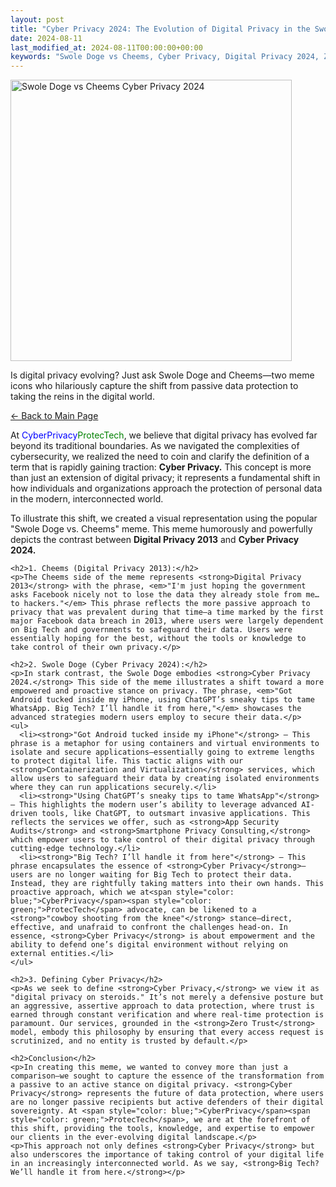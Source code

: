 ```yaml
---
layout: post
title: "Cyber Privacy 2024: The Evolution of Digital Privacy in the Swole Doge vs. Cheems Meme"
date: 2024-08-11
last_modified_at: 2024-08-11T00:00:00+00:00
keywords: "Swole Doge vs Cheems, Cyber Privacy, Digital Privacy 2024, Zero Trust, Data Sovereignty, Meme Explanation, AI-driven privacy, data security, new meme, meme culture, digital sovereignty, proactive privacy, containerization, virtualization, smartphone privacy, encryption, app security, WhatsApp privacy, data protection, cyber sovereignty, cryptography, privacy consulting, digital defense, internet security, meme evolution, online privacy, Facebook data breach, personalized privacy strategies, AI in cybersecurity, privacy technologies, meme analysis, user empowerment, data monetization, real-time security, cowboy privacy, data isolation, privacy tools, mobile privacy, cyber security solutions"
---
```

<div class="content-container">
  <div class="image-container">
    <img src="{{ '/assets/images/Swole_Doge_vs_Cheems_Cyber_Privacy_2024.png' | relative_url }}" alt="Swole Doge vs Cheems Cyber Privacy 2024" width="450" height="450">
  </div>
  <div class="text-container">
    <p>Is digital privacy evolving? Just ask Swole Doge and Cheems—two meme icons who hilariously capture the shift from passive data protection to taking the reins in the digital world.</p>

 
  [← Back to Main Page](https://cyberprivacy.tech)
 
<p>At <span style="color: blue;">CyberPrivacy</span><span style="color: green;">ProtecTech</span>, we believe that digital privacy has evolved far beyond its traditional boundaries. As we navigated the complexities of cybersecurity, we realized the need to coin and clarify the definition of a term that is rapidly gaining traction: <strong>Cyber Privacy.</strong> This concept is more than just an extension of digital privacy; it represents a fundamental shift in how individuals and organizations approach the protection of personal data in the modern, interconnected world.</p>
    <p>To illustrate this shift, we created a visual representation using the popular "Swole Doge vs. Cheems" meme. This meme humorously and powerfully depicts the contrast between <strong>Digital Privacy 2013</strong> and <strong>Cyber Privacy 2024.</strong></p>
       
    <h2>1. Cheems (Digital Privacy 2013):</h2>
    <p>The Cheems side of the meme represents <strong>Digital Privacy 2013</strong> with the phrase, <em>"I'm just hoping the government asks Facebook nicely not to lose the data they already stole from me… to hackers."</em> This phrase reflects the more passive approach to privacy that was prevalent during that time—a time marked by the first major Facebook data breach in 2013, where users were largely dependent on Big Tech and governments to safeguard their data. Users were essentially hoping for the best, without the tools or knowledge to take control of their own privacy.</p>
    
    <h2>2. Swole Doge (Cyber Privacy 2024):</h2>
    <p>In stark contrast, the Swole Doge embodies <strong>Cyber Privacy 2024.</strong> This side of the meme illustrates a shift toward a more empowered and proactive stance on privacy. The phrase, <em>"Got Android tucked inside my iPhone, using ChatGPT’s sneaky tips to tame WhatsApp. Big Tech? I’ll handle it from here,"</em> showcases the advanced strategies modern users employ to secure their data.</p>
    <ul>
      <li><strong>"Got Android tucked inside my iPhone"</strong> – This phrase is a metaphor for using containers and virtual environments to isolate and secure applications—essentially going to extreme lengths to protect digital life. This tactic aligns with our <strong>Containerization and Virtualization</strong> services, which allow users to safeguard their data by creating isolated environments where they can run applications securely.</li>
      <li><strong>"Using ChatGPT’s sneaky tips to tame WhatsApp"</strong> – This highlights the modern user’s ability to leverage advanced AI-driven tools, like ChatGPT, to outsmart invasive applications. This reflects the services we offer, such as <strong>App Security Audits</strong> and <strong>Smartphone Privacy Consulting,</strong> which empower users to take control of their digital privacy through cutting-edge technology.</li>
      <li><strong>"Big Tech? I’ll handle it from here"</strong> – This phrase encapsulates the essence of <strong>Cyber Privacy</strong>—users are no longer waiting for Big Tech to protect their data. Instead, they are rightfully taking matters into their own hands. This proactive approach, which we at<span style="color: blue;">CyberPrivacy</span><span style="color: green;">ProtecTech</span> advocate, can be likened to a <strong>"cowboy shooting from the knee"</strong> stance—direct, effective, and unafraid to confront the challenges head-on. In essence, <strong>Cyber Privacy</strong> is about empowerment and the ability to defend one’s digital environment without relying on external entities.</li>
    </ul>
    
    <h2>3. Defining Cyber Privacy</h2>
    <p>As we seek to define <strong>Cyber Privacy,</strong> we view it as "digital privacy on steroids." It’s not merely a defensive posture but an aggressive, assertive approach to data protection, where trust is earned through constant verification and where real-time protection is paramount. Our services, grounded in the <strong>Zero Trust</strong> model, embody this philosophy by ensuring that every access request is scrutinized, and no entity is trusted by default.</p>
    
    <h2>Conclusion</h2>
    <p>In creating this meme, we wanted to convey more than just a comparison—we sought to capture the essence of the transformation from a passive to an active stance on digital privacy. <strong>Cyber Privacy</strong> represents the future of data protection, where users are no longer passive recipients but active defenders of their digital sovereignty. At <span style="color: blue;">CyberPrivacy</span><span style="color: green;">ProtecTech</span>, we are at the forefront of this shift, providing the tools, knowledge, and expertise to empower our clients in the ever-evolving digital landscape.</p>
    <p>This approach not only defines <strong>Cyber Privacy</strong> but also underscores the importance of taking control of your digital life in an increasingly interconnected world. As we say, <strong>Big Tech? We’ll handle it from here.</strong></p>
  </div>
</div>
